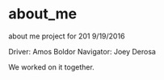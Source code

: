 # about_me
about me project for 201 9/19/2016

Driver: Amos Boldor
Navigator: Joey Derosa

We worked on it together.
